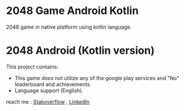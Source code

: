 # 2048 Game Android Kotlin  
2048 game in native platform using kotlin language. 

# 2048 Android (Kotlin version)
This project contains:
- This game does not utilize any of the google play services and "No" leaderboard and achievements.
- Language support (English). 

reach me : <a href="https://stackoverflow.com/users/7200297/agilanbu?tab=profile">Stakoverflow</a> , <a href="https://www.linkedin.com/in/agil-anbu-765571160/">LinkedIn</a> 
